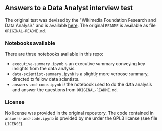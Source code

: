 ## Answers to a Data Analyst interview test

The original test was devised by the "Wikimedia Foundation Research and Data Analysis" and is available [here](https://github.com/wikimedia-research/Discovery-Hiring-Analyst-2016).
The original `README` is available as file `ORIGINAL-README.md`.

### Notebooks available

There are three notebooks available in this repo:
* `executive-summary.ipynb` is an executive summary conveying key insights from the data analysis.
* `data-scientist-summary.ipynb` is a slightly more verbose summary, directed to fellow data scientists.
* `answers-and-code.ipynb` is the notebook used to do the data analysis and answer the questions from `ORIGINAL-README.md`.

### License

No license was provided in the original repository.
The code contained in `answers-and-code.ipynb` is provided by me under the GPL3 license (see file `LICENSE`).